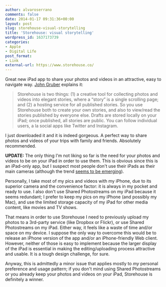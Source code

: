 ```yaml
---
author: alvaroserrano
comments: false
date: 2014-01-17 09:31:36+00:00
layout: post
slug: storehouse-visual-storytelling
title: 'Storehouse: visual storytelling'
wordpress_id: 1637173739
categories:
- Apple
- Digital Life
post_format:
- Link
external-url: https://www.storehouse.co/
---
```


Great new iPad app to share your photos and videos in an attractive, easy to navigate way. [John Gruber](http://daringfireball.net/linked/2014/01/16/storehouse) explains it:



<blockquote>Storehouse is two things: (1) a creative tool for collecting photos and videos into elegant stories, where a “story” is a single scrolling page; and (2) a hosting service for all published stories. So you use Storehouse both to create your own stories, and also to view/read the stories published by everyone else. Drafts are stored locally on your iPad; once published, all stories are public. You can follow individual users, a la social apps like Twitter and Instagram.
</blockquote>



I just downloaded it and it is indeed gorgeous. A perfect way to share photos and videos of your trips with family and friends. Absolutely recommended.

**UPDATE:** The only thing I'm not liking so far is the need for your photos and videos to be on your iPad in order to use them. This is obvious since this is an iPad-only app, but I suspect most people don't use their iPads as their main cameras (although the trend [seems to be emerging](http://www.apple.com/your-verse/)). 

Personally, I take most of my pics and videos with my iPhone, due to its superior camera and the convenience factor: it is always in my pocket and ready to use. I also don't use Shared Photostreams on my iPad because it seems redundant; I prefer to keep my pics on my iPhone (and possibly my Mac), and use the limited storage capacity of my iPad for other media content, like movies and TV shows.

That means in order to use Storehouse I need to previously upload my photos to a 3rd-party service (like Dropbox or Flickr), or use Shared Photostreams on my iPad. Either way, it feels like a waste of time and/or space on my device. I suppose the only way to overcome this would be to release an iPhone version of the app and/or an iPhone-friendly Web client. However, neither of those is easy to implement because the larger display of the iPad is essential in making the editing/uploading process attractive and usable. It is a tough design challenge, for sure. 

Anyway, this is admittedly a minor issue that applies mostly to _my_ personal preference and usage pattern; if you don't mind using Shared Photostreams or you already keep your photos and videos on your iPad, Storehouse is definitely a winner.
